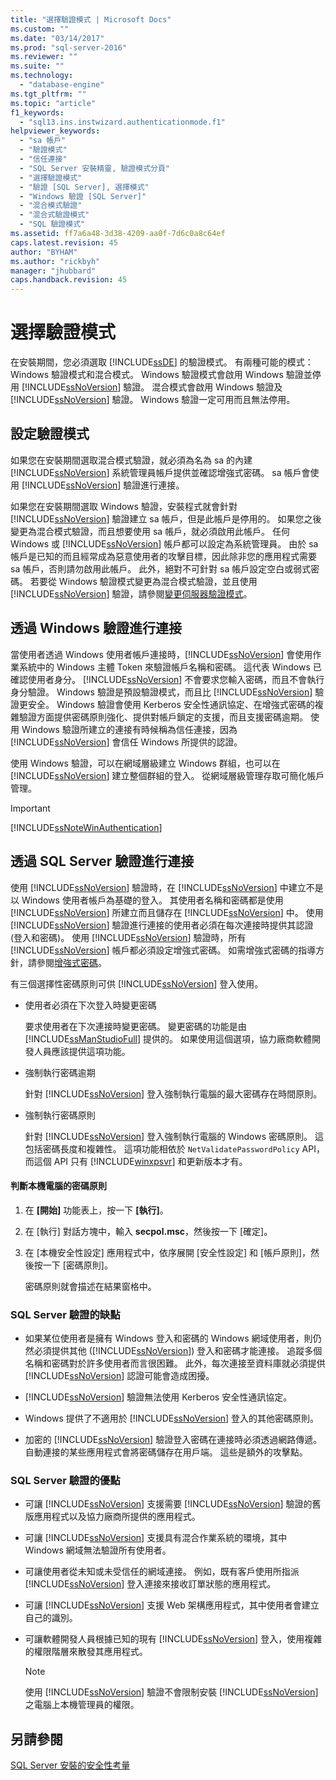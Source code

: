 ```yaml
---
title: "選擇驗證模式 | Microsoft Docs"
ms.custom: ""
ms.date: "03/14/2017"
ms.prod: "sql-server-2016"
ms.reviewer: ""
ms.suite: ""
ms.technology: 
  - "database-engine"
ms.tgt_pltfrm: ""
ms.topic: "article"
f1_keywords: 
  - "sql13.ins.instwizard.authenticationmode.f1"
helpviewer_keywords: 
  - "sa 帳戶"
  - "驗證模式"
  - "信任連接"
  - "SQL Server 安裝精靈, 驗證模式分頁"
  - "選擇驗證模式"
  - "驗證 [SQL Server], 選擇模式"
  - "Windows 驗證 [SQL Server]"
  - "混合模式驗證"
  - "混合式驗證模式"
  - "SQL 驗證模式"
ms.assetid: ff7a6a48-3d38-4209-aa0f-7d6c0a8c64ef
caps.latest.revision: 45
author: "BYHAM"
ms.author: "rickbyh"
manager: "jhubbard"
caps.handback.revision: 45
---
```

# 選擇驗證模式
  在安裝期間，您必須選取 [!INCLUDE[ssDE](../../includes/ssde-md.md)] 的驗證模式。 有兩種可能的模式：Windows 驗證模式和混合模式。 Windows 驗證模式會啟用 Windows 驗證並停用 [!INCLUDE[ssNoVersion](../../includes/ssnoversion-md.md)] 驗證。 混合模式會啟用 Windows 驗證及 [!INCLUDE[ssNoVersion](../../includes/ssnoversion-md.md)] 驗證。 Windows 驗證一定可用而且無法停用。  
  
## 設定驗證模式  
 如果您在安裝期間選取混合模式驗證，就必須為名為 sa 的內建 [!INCLUDE[ssNoVersion](../../includes/ssnoversion-md.md)] 系統管理員帳戶提供並確認增強式密碼。 sa 帳戶會使用 [!INCLUDE[ssNoVersion](../../includes/ssnoversion-md.md)] 驗證進行連接。  
  
 如果您在安裝期間選取 Windows 驗證，安裝程式就會針對 [!INCLUDE[ssNoVersion](../../includes/ssnoversion-md.md)] 驗證建立 sa 帳戶，但是此帳戶是停用的。 如果您之後變更為混合模式驗證，而且想要使用 sa 帳戶，就必須啟用此帳戶。 任何 Windows 或 [!INCLUDE[ssNoVersion](../../includes/ssnoversion-md.md)] 帳戶都可以設定為系統管理員。 由於 sa 帳戶是已知的而且經常成為惡意使用者的攻擊目標，因此除非您的應用程式需要 sa 帳戶，否則請勿啟用此帳戶。 此外，絕對不可針對 sa 帳戶設定空白或弱式密碼。 若要從 Windows 驗證模式變更為混合模式驗證，並且使用 [!INCLUDE[ssNoVersion](../../includes/ssnoversion-md.md)] 驗證，請參閱[變更伺服器驗證模式](../../database-engine/configure-windows/change-server-authentication-mode.md)。  
  
## 透過 Windows 驗證進行連接  
 當使用者透過 Windows 使用者帳戶連接時，[!INCLUDE[ssNoVersion](../../includes/ssnoversion-md.md)] 會使用作業系統中的 Windows 主體 Token 來驗證帳戶名稱和密碼。 這代表 Windows 已確認使用者身分。 [!INCLUDE[ssNoVersion](../../includes/ssnoversion-md.md)] 不會要求您輸入密碼，而且不會執行身分驗證。 Windows 驗證是預設驗證模式，而且比 [!INCLUDE[ssNoVersion](../../includes/ssnoversion-md.md)] 驗證更安全。 Windows 驗證會使用 Kerberos 安全性通訊協定、在增強式密碼的複雜驗證方面提供密碼原則強化、提供對帳戶鎖定的支援，而且支援密碼逾期。 使用 Windows 驗證所建立的連接有時候稱為信任連接，因為 [!INCLUDE[ssNoVersion](../../includes/ssnoversion-md.md)] 會信任 Windows 所提供的認證。  
  
 使用 Windows 驗證，可以在網域層級建立 Windows 群組，也可以在 [!INCLUDE[ssNoVersion](../../includes/ssnoversion-md.md)] 建立整個群組的登入。 從網域層級管理存取可簡化帳戶管理。  
  
> [!IMPORTANT]  
>  [!INCLUDE[ssNoteWinAuthentication](../../includes/ssnotewinauthentication-md.md)]  
  
## 透過 SQL Server 驗證進行連接  
 使用 [!INCLUDE[ssNoVersion](../../includes/ssnoversion-md.md)] 驗證時，在 [!INCLUDE[ssNoVersion](../../includes/ssnoversion-md.md)] 中建立不是以 Windows 使用者帳戶為基礎的登入。 其使用者名稱和密碼都是使用 [!INCLUDE[ssNoVersion](../../includes/ssnoversion-md.md)] 所建立而且儲存在 [!INCLUDE[ssNoVersion](../../includes/ssnoversion-md.md)] 中。 使用 [!INCLUDE[ssNoVersion](../../includes/ssnoversion-md.md)] 驗證進行連接的使用者必須在每次連接時提供其認證 (登入和密碼)。 使用 [!INCLUDE[ssNoVersion](../../includes/ssnoversion-md.md)] 驗證時，所有 [!INCLUDE[ssNoVersion](../../includes/ssnoversion-md.md)] 帳戶都必須設定增強式密碼。 如需增強式密碼的指導方針，請參閱[增強式密碼](../../relational-databases/security/strong-passwords.md)。  
  
 有三個選擇性密碼原則可供 [!INCLUDE[ssNoVersion](../../includes/ssnoversion-md.md)] 登入使用。  
  
-   使用者必須在下次登入時變更密碼  
  
     要求使用者在下次連接時變更密碼。 變更密碼的功能是由 [!INCLUDE[ssManStudioFull](../../includes/ssmanstudiofull-md.md)] 提供的。 如果使用這個選項，協力廠商軟體開發人員應該提供這項功能。  
  
-   強制執行密碼逾期  
  
     針對 [!INCLUDE[ssNoVersion](../../includes/ssnoversion-md.md)] 登入強制執行電腦的最大密碼存在時間原則。  
  
-   強制執行密碼原則  
  
     針對 [!INCLUDE[ssNoVersion](../../includes/ssnoversion-md.md)] 登入強制執行電腦的 Windows 密碼原則。 這包括密碼長度和複雜性。 這項功能相依於 `NetValidatePasswordPolicy` API，而這個 API 只有 [!INCLUDE[winxpsvr](../../includes/winxpsvr-md.md)] 和更新版本才有。  
  
#### 判斷本機電腦的密碼原則  
  
1.  在 **[開始]** 功能表上，按一下 **[執行]**。  
  
2.  在 [執行] 對話方塊中，輸入 **secpol.msc**，然後按一下 [確定]。  
  
3.  在 [本機安全性設定] 應用程式中，依序展開 [安全性設定] 和 [帳戶原則]，然後按一下 [密碼原則]。  
  
     密碼原則就會描述在結果窗格中。  
  
### SQL Server 驗證的缺點  
  
-   如果某位使用者是擁有 Windows 登入和密碼的 Windows 網域使用者，則仍然必須提供其他 ([!INCLUDE[ssNoVersion](../../includes/ssnoversion-md.md)]) 登入和密碼才能連接。 追蹤多個名稱和密碼對於許多使用者而言很困難。 此外，每次連接至資料庫就必須提供 [!INCLUDE[ssNoVersion](../../includes/ssnoversion-md.md)] 認證可能會造成困擾。  
  
-   [!INCLUDE[ssNoVersion](../../includes/ssnoversion-md.md)] 驗證無法使用 Kerberos 安全性通訊協定。  
  
-   Windows 提供了不適用於 [!INCLUDE[ssNoVersion](../../includes/ssnoversion-md.md)] 登入的其他密碼原則。  
  
-   加密的 [!INCLUDE[ssNoVersion](../../includes/ssnoversion-md.md)] 驗證登入密碼在連接時必須透過網路傳遞。 自動連接的某些應用程式會將密碼儲存在用戶端。 這些是額外的攻擊點。  
  
### SQL Server 驗證的優點  
  
-   可讓 [!INCLUDE[ssNoVersion](../../includes/ssnoversion-md.md)] 支援需要 [!INCLUDE[ssNoVersion](../../includes/ssnoversion-md.md)] 驗證的舊版應用程式以及協力廠商所提供的應用程式。  
  
-   可讓 [!INCLUDE[ssNoVersion](../../includes/ssnoversion-md.md)] 支援具有混合作業系統的環境，其中 Windows 網域無法驗證所有使用者。  
  
-   可讓使用者從未知或未受信任的網域連接。 例如，既有客戶使用所指派 [!INCLUDE[ssNoVersion](../../includes/ssnoversion-md.md)] 登入連接來接收訂單狀態的應用程式。  
  
-   可讓 [!INCLUDE[ssNoVersion](../../includes/ssnoversion-md.md)] 支援 Web 架構應用程式，其中使用者會建立自己的識別。  
  
-   可讓軟體開發人員根據已知的現有 [!INCLUDE[ssNoVersion](../../includes/ssnoversion-md.md)] 登入，使用複雜的權限階層來散發其應用程式。  
  
    > [!NOTE]  
    >  使用 [!INCLUDE[ssNoVersion](../../includes/ssnoversion-md.md)] 驗證不會限制安裝 [!INCLUDE[ssNoVersion](../../includes/ssnoversion-md.md)] 之電腦上本機管理員的權限。  
  
## 另請參閱  
 [SQL Server 安裝的安全性考量](../../sql-server/install/security-considerations-for-a-sql-server-installation.md)  
  
  